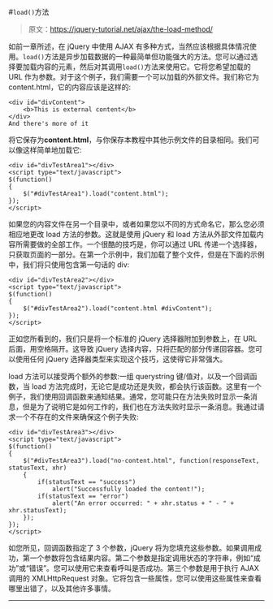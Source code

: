 #`load()`方法

> 原文：<https://jquery-tutorial.net/ajax/the-load-method/>

如前一章所述，在 jQuery 中使用 AJAX 有多种方式，当然应该根据具体情况使用。`load()`方法是异步加载数据的一种最简单但功能强大的方法。您可以通过选择要加载内容的元素，然后对其调用`load()`方法来使用它。它将您希望加载的 URL 作为参数。对于这个例子，我们需要一个可以加载的外部文件。我们称它为 content.html，它的内容应该是这样的:

```
<div id="divContent">
	<b>This is external content</b>
</div>
And there's more of it
```

将它保存为**content.html**，与你保存本教程中其他示例文件的目录相同。我们可以像这样简单地加载它:

```
<div id="divTestArea1"></div>
<script type="text/javascript">
$(function()
{
	$("#divTestArea1").load("content.html");
});
</script>
```

如果您的内容文件在另一个目录中，或者如果您以不同的方式命名它，那么您必须相应地更改 load 方法的参数。这就是使用 jQuery 和 load 方法从外部文件加载内容所需要做的全部工作。一个很酷的技巧是，你可以通过 URL 传递一个选择器，只获取页面的一部分。在第一个示例中，我们加载了整个文件，但是在下面的示例中，我们将只使用包含第一句话的 div:

```
<div id="divTestArea2"></div>
<script type="text/javascript">
$(function()
{
	$("#divTestArea2").load("content.html #divContent");
});
</script>
```

<input type="hidden" name="IL_IN_ARTICLE">

正如您所看到的，我们只是将一个标准的 jQuery 选择器附加到参数上，在 URL 后面，用空格隔开。这导致 jQuery 选择内容，只将匹配的部分传递回容器。您可以使用任何 jQuery 选择器类型来实现这个技巧，这使得它非常强大。

load 方法可以接受两个额外的参数:一组 querystring 键/值对，以及一个回调函数，当 load 方法完成时，无论它是成功还是失败，都会执行该函数。这里有一个例子，我们使用回调函数来通知结果。通常，您可能只在方法失败时显示一条消息，但是为了说明它是如何工作的，我们也在方法失败时显示一条消息。我通过请求一个不存在的文件来确保这个例子失败:

```
<div id="divTestArea3"></div>
<script type="text/javascript">
$(function()
{
	$("#divTestArea3").load("no-content.html", function(responseText, statusText, xhr)
	{
		if(statusText == "success")
			alert("Successfully loaded the content!");
		if(statusText == "error")
			alert("An error occurred: " + xhr.status + " - " + xhr.statusText);
	});
});
</script>
```

如您所见，回调函数指定了 3 个参数，jQuery 将为您填充这些参数。如果调用成功，第一个参数将包含结果内容。第二个参数是指定调用状态的字符串，例如“成功”或“错误”。您可以使用它来查看呼叫是否成功。第三个参数是用于执行 AJAX 调用的 XMLHttpRequest 对象。它将包含一些属性，您可以使用这些属性来查看哪里出错了，以及其他许多事情。

* * *